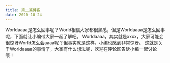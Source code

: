 ```yaml
---
title: 第二篇博客
date: 2020-10-24
---
```

Worldaaaa是怎么回事呢？World相信大家都很熟悉，但是Worldaaaa是怎么回事呢，下面就让小编带大家一起了解吧。
Worldaaaa，其实就是xxxx，大家可能会很惊讶World怎么会aaaa呢？但事实就是这样，小编也感到非常惊讶。
这就是关于Worldaaaa的事情了，大家有什么想法呢，欢迎在评论区告诉小编一起讨论哦！
